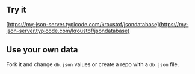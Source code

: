 ## Try it

[https://my-json-server.typicode.com/kroustof/jsondatabase](https://my-json-server.typicode.com/kroustof/jsondatabase)

## Use your own data

Fork it and change `db.json` values or create a repo with a `db.json` file.
